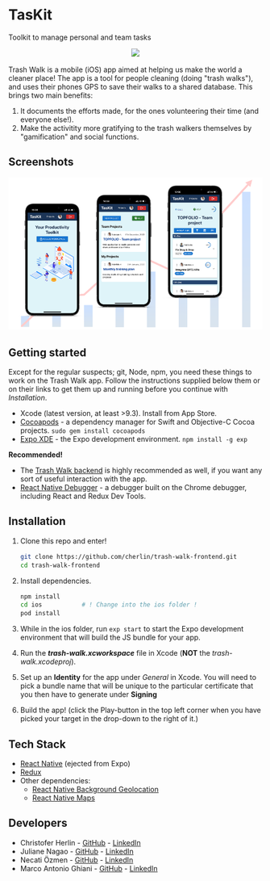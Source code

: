 # TasKit

Toolkit to manage personal and team tasks

<p align="center">
  <img src="images/logo-readme-1.png" />
</p>



Trash Walk is a mobile (iOS) app aimed at helping us make the world a cleaner place! The app is a tool for people cleaning (doing "trash walks"), and uses their phones GPS to save their walks to a shared database. This brings two main benefits:

1. It documents the efforts made, for the ones volunteering their time (and everyone else!).
2. Make the activitity more gratifying to the trash walkers themselves by "gamification" and social functions.

## Screenshots

<p align="center">
  <img src="images/preview.png" />
</p>



## Getting started

Except for the regular suspects; git, Node, npm, you need these things to work on the Trash Walk app. Follow the instructions supplied below them or on their links to get them up and running before you continue with *Installation*.

* Xcode (latest version, at least >9.3). Install from App Store.
* [Cocoapods](https://cocoapods.org) - a dependency manager for Swift and Objective-C Cocoa projects. 
  ```sudo gem install cocoapods```
* [Expo XDE](https://www.expo.io) - the Expo development environment.
  ```npm install -g exp```

**Recommended!**

* The [Trash Walk backend](https://github.com/cherlin/trash-walk-backend) is highly recommended as well, if you want any sort of useful interaction with the app.
* [React Native Debugger](https://github.com/jhen0409/react-native-debugger) - a debugger built on the Chrome debugger, including React and Redux Dev Tools.

## Installation

1. Clone this repo and enter!

   ```bash
   git clone https://github.com/cherlin/trash-walk-frontend.git
   cd trash-walk-frontend
   ```

2. Install dependencies.

   ```bash
   npm install
   cd ios			# ! Change into the ios folder !
   pod install
   ```

3. While in the ios folder, run ````exp start```` to start the Expo development environment that will build the JS bundle for your app.

4. Run the **_trash-walk.xcworkspace_** file in Xcode (**NOT** the *trash-walk.xcodeproj*).

5. Set up an **Identity** for the app under *General* in Xcode. You will need to pick a bundle name that will be unique to the particular certificate that you then have to generate under **Signing**

6. Build the app! (click the Play-button in the top left corner when you have picked your target in the drop-down to the right of it.)

## Tech Stack

* [React Native](https://facebook.github.io/react-native/) (ejected from Expo)
* [Redux](https://redux.js.org/)
* Other dependencies:
  * [React Native Background Geolocation](https://github.com/transistorsoft/react-native-background-geolocation)
  * [React Native Maps](https://github.com/react-community/react-native-maps)

## Developers

* Christofer Herlin - [GitHub](https://github.com/cherlin) - [LinkedIn](https://www.linkedin.com/in/cherl/)
* Juliane Nagao - [GitHub](https://github.com/junagao) - [LinkedIn](https://www.linkedin.com/in/junagao/)
* Necati Özmen - [GitHub](https://github.com/necatiozmen) - [LinkedIn](https://www.linkedin.com/in/necatiozmen/)
* Marco Antonio Ghiani - [GitHub](https://github.com/marcoantonioghiani01) - [LinkedIn](https://www.linkedin.com/in/marcoantonioghiani/)
